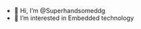- 👋 Hi, I’m @Superhandsomeddg
- 👀 I’m interested in Embedded technology


<!---
Superhandsomeddg/Superhandsomeddg is a ✨ special ✨ repository because its `README.md` (this file) appears on your GitHub profile.
You can click the Preview link to take a look at your changes.
--->
